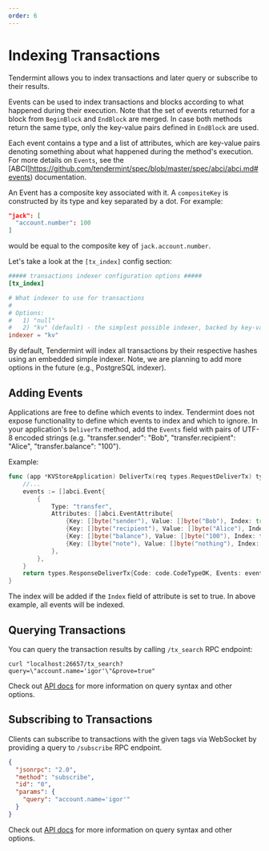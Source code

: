 ```yaml
---
order: 6
---
```


# Indexing Transactions

Tendermint allows you to index transactions and later query or subscribe
to their results.

Events can be used to index transactions and blocks according to what happened
during their execution. Note that the set of events returned for a block from
`BeginBlock` and `EndBlock` are merged. In case both methods return the same
type, only the key-value pairs defined in `EndBlock` are used.

Each event contains a type and a list of attributes, which are key-value pairs
denoting something about what happened during the method's execution. For more
details on `Events`, see the [ABCI]https://github.com/tendermint/spec/blob/master/spec/abci/abci.md#events) documentation.

An Event has a composite key associated with it. A `compositeKey` is constructed by its type and key separated by a dot.
For example:

```json
"jack": [
  "account.number": 100
]
```

would be equal to the composite key of `jack.account.number`.

Let's take a look at the `[tx_index]` config section:

```toml
##### transactions indexer configuration options #####
[tx_index]

# What indexer to use for transactions
#
# Options:
#   1) "null"
#   2) "kv" (default) - the simplest possible indexer, backed by key-value storage (defaults to levelDB; see DBBackend).
indexer = "kv"
```

By default, Tendermint will index all transactions by their respective
hashes using an embedded simple indexer. Note, we are planning to add
more options in the future (e.g., PostgreSQL indexer).

## Adding Events


Applications are free to define which events to index. Tendermint does not expose functionality to define
which events to index and which to ignore. In your application's `DeliverTx` method, add the `Events` field with pairs of
UTF-8 encoded strings (e.g. "transfer.sender": "Bob", "transfer.recipient": "Alice",
"transfer.balance": "100").

Example:

```go
func (app *KVStoreApplication) DeliverTx(req types.RequestDeliverTx) types.Result {
    //...
    events := []abci.Event{
        {
            Type: "transfer",
            Attributes: []abci.EventAttribute{
                {Key: []byte("sender"), Value: []byte("Bob"), Index: true},
                {Key: []byte("recipient"), Value: []byte("Alice"), Index: true},
                {Key: []byte("balance"), Value: []byte("100"), Index: true},
                {Key: []byte("note"), Value: []byte("nothing"), Index: true},
            },
        },
    }
    return types.ResponseDeliverTx{Code: code.CodeTypeOK, Events: events}
}
```

The index will be added if the `Index` field of attribute is set to true. In above example, all events will be indexed.

## Querying Transactions

You can query the transaction results by calling `/tx_search` RPC endpoint:

```shell
curl "localhost:26657/tx_search?query=\"account.name='igor'\"&prove=true"
```

Check out [API docs](https://docs.tendermint.com/master/rpc/#/Info/tx_search) for more information
on query syntax and other options.

## Subscribing to Transactions

Clients can subscribe to transactions with the given tags via WebSocket by providing
a query to `/subscribe` RPC endpoint.

```json
{
  "jsonrpc": "2.0",
  "method": "subscribe",
  "id": "0",
  "params": {
    "query": "account.name='igor'"
  }
}
```

Check out [API docs](https://docs.tendermint.com/master/rpc/#subscribe) for more information
on query syntax and other options.
